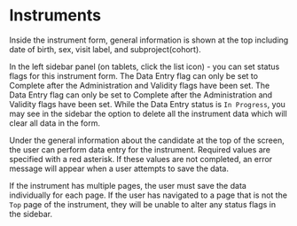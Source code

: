 # Instruments

Inside the instrument form, general information is shown at the top including date of birth, sex, visit label, and subproject(cohort).

In the left sidebar panel (on tablets, click the list icon) - you can set status flags for this instrument form.  The Data Entry flag can only be set to Complete after the Administration and Validity flags have been set. 
The Data Entry flag can only be set to Complete after the Administration and Validity flags have been set.
While the Data Entry status is `In Progress`, you may see in the sidebar the option to delete all the instrument data which will clear all data in the form. 

Under the general information about the candidate at the top of the screen, the user can perform data entry for the instrument. Required values are specified with a red asterisk. If these values are not completed, an error message will appear when a user attempts to save the data. 

If the instrument has multiple pages, the user must save the data individually for each page. If the user has navigated to a page that is not the `Top` page of the instrument, they will be unable to alter any status flags in the sidebar. 
